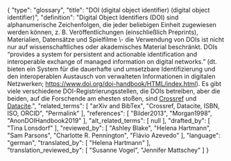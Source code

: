 {
    "type": "glossary",
    "title": "DOI (digital object identifier) (digital object identifier)",
    "definition": "Digital Object Identifiers (DOI) sind alphanumerische Zeichenfolgen, die jeder beliebigen Einheit zugewiesen werden können, z. B. Veröffentlichungen (einschließlich Preprints), Materialien, Datensätze und Spielfilme \\- die Verwendung von DOIs ist nicht nur auf wissenschaftliches oder akademisches Material beschränkt. DOIs “provides a system for persistent and actionable identification and interoperable exchange of managed information on digital networks.” (dt. bieten ein System für die dauerhafte und umsetzbare Identifizierung und den interoperablen Austausch von verwalteten Informationen in digitalen Netzwerken; https://www.doi.org/doi-handbook/HTML/index.html). Es gibt viele verschiedene DOI-Registrierungsstellen, die DOIs betreiben, aber die beiden, auf die Forschende am ehesten stoßen, sind [Crossref](https://www.crossref.org/) und [Datacite](https://datacite.org/).",
    "related_terms": [
        "arXiv and BibTex",
        "Crossref, Datacite, ISBN, ISO, ORCID",
        "Permalink"
    ],
    "references": [
        "Bilder2013",
        "Morgan1998",
        "AnonDOIHandbook2019"
    ],
    "alt_related_terms": [
        null
    ],
    "drafted_by": [
        "Tina Lonsdorf"
    ],
    "reviewed_by": [
        "Ashley Blake",
        "Helena Hartmann",
        "Sam Parsons",
        "Charlotte R. Pennington",
        "Flávio Azevedo"
    ],
    "language": "german",
    "translated_by": [
        "Helena Hartmann"
    ],
    "translation_reviewed_by": [
        "Susanne Vogel",
        "Jennifer Mattschey"
    ]
}